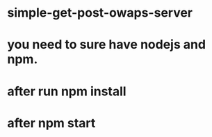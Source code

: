 # simple-get-post-owaps-server
# you need to sure have nodejs and npm.
# after run npm install
# after npm start
